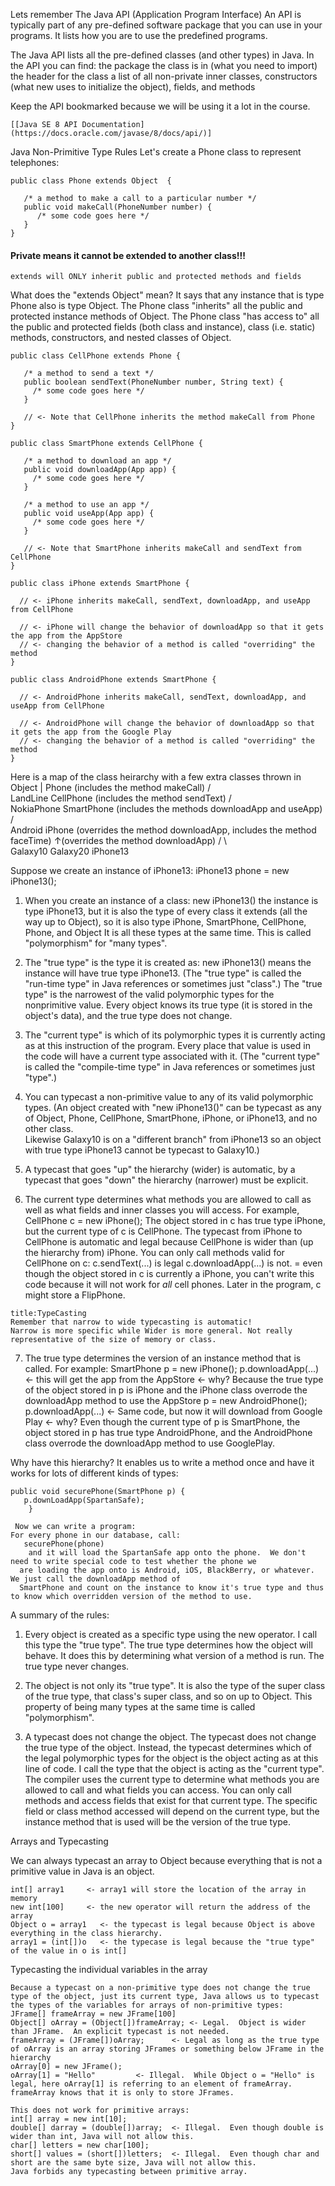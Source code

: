 Lets remember The Java API (Application Program Interface)
  An API is typically part of any pre-defined software package that you can use in your programs.
    It lists how you are to use the predefined programs.

  The Java API lists all the pre-defined classes (and other types) in Java.
  In the API you can find:
    the package the class is in (what you need to import)
    the header for the class
    a list of all non-private inner classes, constructors (what new uses to initialize the object), fields, and methods

  Keep the API bookmarked because we will be using it a lot in the course.
```ad-seealso
[[Java SE 8 API Documentation](https://docs.oracle.com/javase/8/docs/api/)]
```
Java Non-Primitive Type Rules
   Let's create a Phone class to represent telephones:

	public class Phone extends Object  {

	   /* a method to make a call to a particular number */
	   public void makeCall(PhoneNumber number) {
	      /* some code goes here */
	   }
	}
#### Private means it cannot be extended to another class!!!
	extends will ONLY inherit public and protected methods and fields
 What does the "extends Object" mean?  It says that any instance that is type Phone also is type Object.
   The Phone class "inherits" all the public and protected instance methods of Object.
   The Phone class "has access to" all the public and protected fields (both class and instance), class (i.e. static) methods, constructors, and nested classes of Object.

	public class CellPhone extends Phone {

	   /* a method to send a text */
	   public boolean sendText(PhoneNumber number, String text) {
	     /* some code goes here */
	   }

	   // <- Note that CellPhone inherits the method makeCall from Phone
	}

	public class SmartPhone extends CellPhone {

	   /* a method to download an app */
	   public void downloadApp(App app) {
	     /* some code goes here */
	   }

	   /* a method to use an app */
	   public void useApp(App app) {
	     /* some code goes here */
	   }

	   // <- Note that SmartPhone inherits makeCall and sendText from CellPhone
	}

	public class iPhone extends SmartPhone {

	  // <- iPhone inherits makeCall, sendText, downloadApp, and useApp from CellPhone

	  // <- iPhone will change the behavior of downloadApp so that it gets the app from the AppStore
	  // <- changing the behavior of a method is called "overriding" the method
	}

	public class AndroidPhone extends SmartPhone {

	  // <- AndroidPhone inherits makeCall, sendText, downloadApp, and useApp from CellPhone

	  // <- AndroidPhone will change the behavior of downloadApp so that it gets the app from the Google Play
	  // <- changing the behavior of a method is called "overriding" the method
	}

	
   Here is a map of the class heirarchy with a few extra classes thrown in 
Object
|
Phone (includes the method makeCall)
/    \
LandLine    CellPhone (includes the method sendText)
/    \
NokiaPhone   SmartPhone (includes the methods downloadApp and useApp)
	 /      \
Android    iPhone (overrides the method downloadApp, includes the method faceTime)
 $\uparrow$(overrides the method downloadApp)
	/   \                      \
Galaxy10  Galaxy20    iPhone13

Suppose we create an instance of iPhone13:   iPhone13 phone = new iPhone13();
1. When you create an instance of a class:
		new iPhone13()
	the instance is type iPhone13, but it is also the type of every class it extends (all the way up to Object),
	  so it is also type iPhone, SmartPhone, CellPhone, Phone, and Object
	It is all these types at the same time.  This is called "polymorphism" for "many types".

2. The "true type" is the type it is created as:  new iPhone13() means the instance will have true type iPhone13.
	(The "true type" is called the "run-time type" in Java references or sometimes just "class".)
       The "true type" is the narrowest of the valid polymorphic types for the nonprimitive value.
       Every object knows its true type (it is stored in the object's data), and the true type does not change.

3. The "current type" is which of its polymorphic types it is currently acting as at this instruction of the program.
	Every place that value is used in the code will have a current type associated with it.
	(The "current type" is called the "compile-time type" in Java references or sometimes just "type".)

4. You can typecast a non-primitive value to any of its valid polymorphic types.
	(An object created with "new iPhone13()" can be typecast as any of Object, Phone, CellPhone, SmartPhone, iPhone, or iPhone13, and no other class.  
         Likewise Galaxy10 is on a "different branch" from iPhone13 so an object with true type iPhone13 cannot be typecast to Galaxy10.)
        

 5. A typecast that goes "up" the hierarchy (wider) is automatic, by a typecast that goes "down" the hierarchy (narrower) must be explicit.

6. The current type determines what methods you are allowed to call as well as what fields and inner classes you will access.
	 For example,
	CellPhone c = new iPhone();
	  The object stored in c has true type iPhone, but the current type of c is CellPhone.
	  The typecast from iPhone to CellPhone is automatic and legal because CellPhone is wider than (up the hierarchy from) iPhone.
	  You can only call methods valid for CellPhone on c:
	c.sendText(...)    is legal
	c.downloadApp(...)  is not.
	= even though the object stored in c is currently a iPhone, you can't write this code because it will not work
	  for *all* cell phones. Later in the program, c might store a FlipPhone.
```ad-note
title:TypeCasting
Remember that narrow to wide typecasting is automatic!
Narrow is more specific while Wider is more general. Not really representative of the size of memory or class.
```
7.  The true type determines the version of an instance method that is called.
	  For example:
	 SmartPhone p = new iPhone();
	 p.downloadApp(...)   <- this will get the app from the AppStore
			  <-  why?  Because the true type of the object stored in p is iPhone and the iPhone class
				overrode the downloadApp method to use the AppStore
	 p = new AndroidPhone();
	 p.downloadApp(...)   <-  Same code, but now it will download from Google Play
			  <-  why?  Even though the current type of p is SmartPhone, the object stored in p has true type
				   AndroidPhone, and the AndroidPhone class overrode the downloadApp method to use GooglePlay.


 Why have this hierarchy?
    It enables us to write a method once and have it works for lots of different kinds of types:

	public void securePhone(SmartPhone p) {
	   p.downLoadApp(SpartanSafe);
        }

     Now we can write a program:
	For every phone in our database, call:
	   securePhone(phone)
        and it will load the SpartanSafe app onto the phone.  We don't need to write special code to test whether the phone we
	  are loading the app onto is Android, iOS, BlackBerry, or whatever.  We just call the downloadApp method of 
	  SmartPhone and count on the instance to know it's true type and thus to know which overridden version of the method to use.


A summary of the rules:
  1) Every object is created as a specific type using the new operator. I call this type the "true type". 
     The true type determines how the object will behave. It does this by determining what version of a method is run.
     The true type never changes.

  2) The object is not only its "true type".  It is also the type of the super class of the true type, that class's super class, and so on up to Object.  This property of being many types at the same time is called "polymorphism".

  3) A typecast does not change the object.  The typecast does not change the true type of the object.  Instead, the typecast determines which of the legal polymorphic types for the object is the object acting as at this line of code.
     I call the type that the object is acting as the "current type".  The compiler uses the current type to determine what methods you are allowed to call and what fields you can access.
     You can only call methods and access fields that exist for that current type.
     The specific field or class method accessed will depend on the current type, but the instance method that is used will be the version of the true type.


Arrays and Typecasting

  We can always typecast an array to Object because everything that is not a primitive value in Java is an object.

    int[] array1     <- array1 will store the location of the array in memory
    new int[100]     <- the new operator will return the address of the array
    Object o = array1   <- the typecast is legal because Object is above everything in the class hierarchy.
    array1 = (int[])o   <- the typecase is legal because the "true type" of the value in o is int[]

  Typecasting the individual variables in the array

    Because a typecast on a non-primitive type does not change the true type of the object, just its current type, Java allows us to typecast the types of the variables for arrays of non-primitive types:
	JFrame[] frameArray = new JFrame[100]
	Object[] oArray = (Object[])frameArray; <- Legal.  Object is wider than JFrame.  An explicit typecast is not needed.
	frameArray = (JFrame[])oArray;		<- Legal as long as the true type of oArray is an array storing JFrames or something below JFrame in the hierarchy
	oArray[0] = new JFrame();
	oArray[1] = "Hello"			<- Illegal.  While Object o = "Hello" is legal, here oArray[1] is referring to an element of frameArray.  frameArray knows that it is only to store JFrames.

    This does not work for primitive arrays:
	int[] array = new int[10];
	double[] darray = (double[])array;	<- Illegal.  Even though double is wider than int, Java will not allow this.
	char[] letters = new char[100];
	short[] values = (short[])letters;	<- Illegal.  Even though char and short are the same byte size, Java will not allow this.
    Java forbids any typecasting between primitive array.





